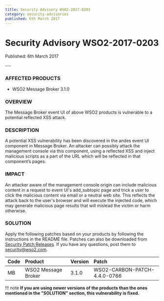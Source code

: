 ```yaml
---
title: Security Advisory WSO2-2017-0203
category: security-advisories
published: 6th March 2017
---
```


# Security Advisory WSO2-2017-0203

<p class="doc-info">Published: 6th March 2017</p>
---

### AFFECTED PRODUCTS
* WSO2 Message Broker 3.1.0


### OVERVIEW
The Message Broker event UI of above WSO2 products is vulnerable to a potential reflected XSS attack.


### DESCRIPTION
A potential XSS vulnerability has been discovered in the andes event UI component in Message Broker. An attacker can possibly attack the management console via this component, using a reflected XSS and inject malicious scripts as a part of the URL which will be reflected in that component’s pages.


### IMPACT
An attacker aware of the management console origin can include malicious content in a request to event UI's add_subtopic page and trick a user to click the malicious content via email or a neutral web site. This reflects the attack back to the user's browser and will execute the injected code, which may generate malicious page results that will mislead the victim or harm otherwise.


### SOLUTION
Apply the following patches based on your products by following the instructions in the README file. Patches can also be downloaded from [Security Patch Releases](https://wso2.com/security-patch-releases/). If you have any questions, post them to <security@wso2.com>.


| **Code** | **Product**          | **Version** | **Patch**                    |
| :--- | :------ | :------ | :---- |
| MB | WSO2 Message Broker | 3.1.0 | WSO2-CARBON-PATCH-4.4.0-0766 |


!!! note
    **If you are using newer versions of the products than the ones mentioned in the "SOLUTION" section, this vulnerability is fixed.**
